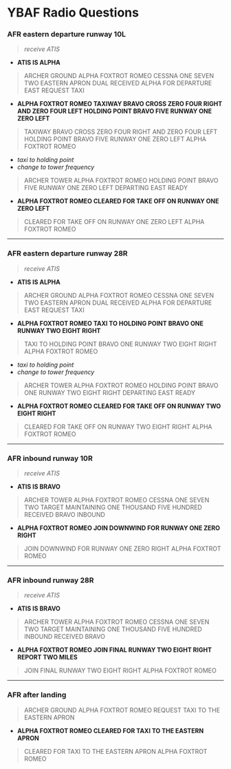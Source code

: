 # YBAF Radio Questions

### AFR eastern departure runway 10L

> *receive ATIS*

* **ATIS IS ALPHA**

> ARCHER GROUND ALPHA FOXTROT ROMEO CESSNA ONE SEVEN TWO EASTERN APRON DUAL
> RECEIVED ALPHA FOR DEPARTURE EAST REQUEST TAXI

* **ALPHA FOXTROT ROMEO TAXIWAY BRAVO CROSS ZERO FOUR RIGHT AND ZERO FOUR LEFT
  HOLDING POINT BRAVO FIVE RUNWAY ONE ZERO LEFT**

> TAXIWAY BRAVO CROSS ZERO FOUR RIGHT AND ZERO FOUR LEFT HOLDING POINT BRAVO
  FIVE RUNWAY ONE ZERO LEFT ALPHA FOXTROT ROMEO

* *taxi to holding point*
* *change to tower frequency*

> ARCHER TOWER ALPHA FOXTROT ROMEO HOLDING POINT BRAVO FIVE RUNWAY ONE ZERO LEFT
  DEPARTING EAST READY

* **ALPHA FOXTROT ROMEO CLEARED FOR TAKE OFF ON RUNWAY ONE ZERO LEFT**

> CLEARED FOR TAKE OFF ON RUNWAY ONE ZERO LEFT ALPHA FOXTROT ROMEO

----

### AFR eastern departure runway 28R

> *receive ATIS*

* **ATIS IS ALPHA**

> ARCHER GROUND ALPHA FOXTROT ROMEO CESSNA ONE SEVEN TWO EASTERN APRON DUAL
> RECEIVED ALPHA FOR DEPARTURE EAST REQUEST TAXI

* **ALPHA FOXTROT ROMEO TAXI TO HOLDING POINT BRAVO ONE RUNWAY TWO EIGHT RIGHT**

> TAXI TO HOLDING POINT BRAVO ONE RUNWAY TWO EIGHT RIGHT ALPHA FOXTROT ROMEO

* *taxi to holding point*
* *change to tower frequency*

> ARCHER TOWER ALPHA FOXTROT ROMEO HOLDING POINT BRAVO ONE RUNWAY TWO EIGHT
  RIGHT DEPARTING EAST READY

* **ALPHA FOXTROT ROMEO CLEARED FOR TAKE OFF ON RUNWAY TWO EIGHT RIGHT**

> CLEARED FOR TAKE OFF ON RUNWAY TWO EIGHT RIGHT ALPHA FOXTROT ROMEO

----

### AFR inbound runway 10R

> *receive ATIS*

* **ATIS IS BRAVO**

> ARCHER TOWER ALPHA FOXTROT ROMEO CESSNA ONE SEVEN TWO TARGET MAINTAINING
  ONE THOUSAND FIVE HUNDRED RECEIVED BRAVO INBOUND

* **ALPHA FOXTROT ROMEO JOIN DOWNWIND FOR RUNWAY ONE ZERO RIGHT**

> JOIN DOWNWIND FOR RUNWAY ONE ZERO RIGHT ALPHA FOXTROT ROMEO

----

### AFR inbound runway 28R

> *receive ATIS*

* **ATIS IS BRAVO**

> ARCHER TOWER ALPHA FOXTROT ROMEO CESSNA ONE SEVEN TWO TARGET MAINTAINING ONE
THOUSAND FIVE HUNDRED INBOUND RECEIVED BRAVO

* **ALPHA FOXTROT ROMEO JOIN FINAL RUNWAY TWO EIGHT RIGHT REPORT TWO MILES**

> JOIN FINAL RUNWAY TWO EIGHT RIGHT ALPHA FOXTROT ROMEO

----

### AFR after landing

> ARCHER GROUND ALPHA FOXTROT ROMEO REQUEST TAXI TO THE EASTERN APRON

* **ALPHA FOXTROT ROMEO CLEARED FOR TAXI TO THE EASTERN APRON**

> CLEARED FOR TAXI TO THE EASTERN APRON ALPHA FOXTROT ROMEO
